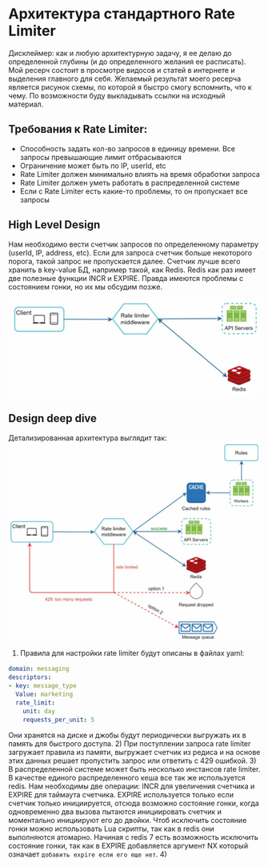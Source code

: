 # Архитектура стандартного Rate Limiter
Дисклеймер: как и любую архитектурную задачу, я ее делаю до определенной глубины (и до определенного желания ее
расписать). Мой ресерч состоит в просмотре видосов и статей в интернете и выделения главного для себя. Желаемый
результат моего ресерча является рисунок схемы, по которой я быстро смогу вспомнить, что к чему. По возможности
буду выкладывать ссылки на исходный материал.

## Требования к Rate Limiter:
- Способность задать кол-во запросов в единицу времени. Все запросы превышающие лимит отбрасываются
- Ограничение может быть по IP, userId, etc
- Rate Limiter должен минимально влиять на время обработки запроса
- Rate Limiter должен уметь работать в распределенной системе
- Если с Rate Limiter есть какие-то проблемы, то он пропускает все запросы

## High Level Design
Нам необходимо вести счетчик запросов по определенному параметру (userId, IP, address, etc). Если для запроса счетчик
больше некоторого порога, такой запрос не пропускается далее. Счетчик лучше всего хранить в key-value БД, например такой,
как Redis. Redis как раз имеет две полезные функции INCR и EXPIRE. Правда имеются проблемы с состоянием гонки, но их 
мы обсудим позже.

![img.png](img.png)

## Design deep dive
Детализированная архитектура выглядит так:
![img_2.png](img_2.png)

1) Правила для настройки rate limiter будут описаны в файлах yaml:
```yaml
domain: messaging 
descriptors:
- key: message_type 
  Value: marketing 
  rate_limit:
    unit: day 
    requests_per_unit: 5
```
Они хранятся на диске и джобы будут периодически выгружать их в память для быстрого доступа.
2) При поступлении запроса rate limiter загружает правила из памяти, выгружает счетчик из редиса и на основе этих
данных решает пропустить запрос или ответить с 429 ошибкой. 
3) В распределенной системе может быть несколько инстансов rate limiter. В качестве единого распределенного кеша
все так же используется redis. Нам необходимы две операции: INCR для увеличения счетчика и EXPIRE для таймаута счетчика.
EXPIRE используется только если счетчик только инициируется, отсюда возможно состояние гонки, когда одновременно два
вызова пытаются инициировать счетчик и моментально инициируют его до двойки. Чтоб исключить состояние гонки можно 
использовать Lua скрипты, так как в redis они выполняются атомарно. Начиная с redis 7 есть возможность исключить
состояние гонки, так как в EXPIRE добавляется аргумент NX который означает `добавить expire если его еще нет`.
4) 